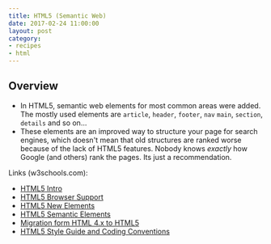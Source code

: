 ```yaml
---
title: HTML5 (Semantic Web)
date: 2017-02-24 11:00:00
layout: post
category:
- recipes
- html
---
```




## Overview

* In HTML5, semantic web elements for most common areas were added.
  The mostly used elements are `article`, `header`, `footer`, `nav`
  `main`, `section`, `details` and so on...
* These elements are an improved way to structure your page for
  search engines, which doesn't mean that old structures are ranked
  worse because of the lack of HTML5 features. Nobody knows _exactly_
  how Google (and others) rank the pages. Its just a recommendation.
  
Links (w3schools.com):
* [HTML5 Intro](http://www.w3schools.com/html/html5_intro.asp)
* [HTML5 Browser Support](http://www.w3schools.com/html/html5_browsers.asp)
* [HTML5 New Elements](http://www.w3schools.com/html/html5_new_elements.asp)
* [HTML5 Semantic Elements](http://www.w3schools.com/html/html5_semantic_elements.asp)
* [Migration form HTML 4.x to HTML5](http://www.w3schools.com/html/html5_migration.asp)
* [HTML5 Style Guide and Coding Conventions](http://www.w3schools.com/html/html5_syntax.asp)


